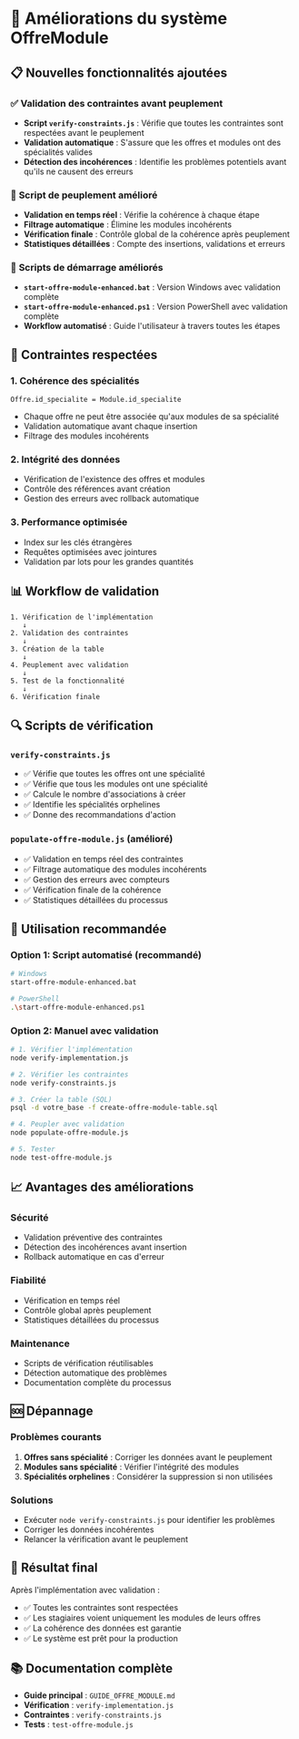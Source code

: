# 🚀 Améliorations du système OffreModule

## 📋 Nouvelles fonctionnalités ajoutées

### ✅ **Validation des contraintes avant peuplement**
- **Script `verify-constraints.js`** : Vérifie que toutes les contraintes sont respectées avant le peuplement
- **Validation automatique** : S'assure que les offres et modules ont des spécialités valides
- **Détection des incohérences** : Identifie les problèmes potentiels avant qu'ils ne causent des erreurs

### 🔧 **Script de peuplement amélioré**
- **Validation en temps réel** : Vérifie la cohérence à chaque étape
- **Filtrage automatique** : Élimine les modules incohérents
- **Vérification finale** : Contrôle global de la cohérence après peuplement
- **Statistiques détaillées** : Compte des insertions, validations et erreurs

### 🚀 **Scripts de démarrage améliorés**
- **`start-offre-module-enhanced.bat`** : Version Windows avec validation complète
- **`start-offre-module-enhanced.ps1`** : Version PowerShell avec validation complète
- **Workflow automatisé** : Guide l'utilisateur à travers toutes les étapes

## 🎯 **Contraintes respectées**

### 1. **Cohérence des spécialités**
```
Offre.id_specialite = Module.id_specialite
```
- Chaque offre ne peut être associée qu'aux modules de sa spécialité
- Validation automatique avant chaque insertion
- Filtrage des modules incohérents

### 2. **Intégrité des données**
- Vérification de l'existence des offres et modules
- Contrôle des références avant création
- Gestion des erreurs avec rollback automatique

### 3. **Performance optimisée**
- Index sur les clés étrangères
- Requêtes optimisées avec jointures
- Validation par lots pour les grandes quantités

## 📊 **Workflow de validation**

```
1. Vérification de l'implémentation
   ↓
2. Validation des contraintes
   ↓
3. Création de la table
   ↓
4. Peuplement avec validation
   ↓
5. Test de la fonctionnalité
   ↓
6. Vérification finale
```

## 🔍 **Scripts de vérification**

### **`verify-constraints.js`**
- ✅ Vérifie que toutes les offres ont une spécialité
- ✅ Vérifie que tous les modules ont une spécialité
- ✅ Calcule le nombre d'associations à créer
- ✅ Identifie les spécialités orphelines
- ✅ Donne des recommandations d'action

### **`populate-offre-module.js` (amélioré)**
- ✅ Validation en temps réel des contraintes
- ✅ Filtrage automatique des modules incohérents
- ✅ Gestion des erreurs avec compteurs
- ✅ Vérification finale de la cohérence
- ✅ Statistiques détaillées du processus

## 🚀 **Utilisation recommandée**

### **Option 1: Script automatisé (recommandé)**
```bash
# Windows
start-offre-module-enhanced.bat

# PowerShell
.\start-offre-module-enhanced.ps1
```

### **Option 2: Manuel avec validation**
```bash
# 1. Vérifier l'implémentation
node verify-implementation.js

# 2. Vérifier les contraintes
node verify-constraints.js

# 3. Créer la table (SQL)
psql -d votre_base -f create-offre-module-table.sql

# 4. Peupler avec validation
node populate-offre-module.js

# 5. Tester
node test-offre-module.js
```

## 📈 **Avantages des améliorations**

### **Sécurité**
- Validation préventive des contraintes
- Détection des incohérences avant insertion
- Rollback automatique en cas d'erreur

### **Fiabilité**
- Vérification en temps réel
- Contrôle global après peuplement
- Statistiques détaillées du processus

### **Maintenance**
- Scripts de vérification réutilisables
- Détection automatique des problèmes
- Documentation complète du processus

## 🆘 **Dépannage**

### **Problèmes courants**
1. **Offres sans spécialité** : Corriger les données avant le peuplement
2. **Modules sans spécialité** : Vérifier l'intégrité des modules
3. **Spécialités orphelines** : Considérer la suppression si non utilisées

### **Solutions**
- Exécuter `node verify-constraints.js` pour identifier les problèmes
- Corriger les données incohérentes
- Relancer la vérification avant le peuplement

## 🎉 **Résultat final**

Après l'implémentation avec validation :
- ✅ Toutes les contraintes sont respectées
- ✅ Les stagiaires voient uniquement les modules de leurs offres
- ✅ La cohérence des données est garantie
- ✅ Le système est prêt pour la production

## 📚 **Documentation complète**

- **Guide principal** : `GUIDE_OFFRE_MODULE.md`
- **Vérification** : `verify-implementation.js`
- **Contraintes** : `verify-constraints.js`
- **Tests** : `test-offre-module.js`

